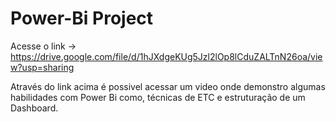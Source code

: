 # Power-Bi Project
Acesse o link -> https://drive.google.com/file/d/1hJXdgeKUg5Jzl2lOp8lCduZALTnN26oa/view?usp=sharing

Através do link acima é possivel acessar um video onde demonstro algumas habilidades com Power Bi como, técnicas de ETC e estruturação de um Dashboard.
